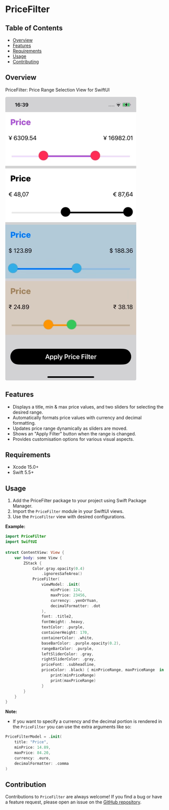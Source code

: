 # PriceFilter

## Table of Contents

- [Overview](#overview)
- [Features](#features)
- [Requirements](#requirements)
- [Usage](#usage)
- [Contributing](#contributing)

## Overview

PriceFilter: Price Range Selection View for SwiftUI

![Start](https://github.com/valdal14/PriceFilter/blob/main/Samples/priceSliders.png?raw=true "PriceFilter example")

## Features

* Displays a title, min & max price values, and two sliders for selecting the desired range.
* Automatically formats price values with currency and decimal formatting.
* Updates price range dynamically as sliders are moved.
* Shows an "Apply Filter" button when the range is changed.
* Provides customisation options for various visual aspects.

## Requirements

- Xcode 15.0+
- Swift 5.5+

## Usage

1. Add the PriceFilter package to your project using Swift Package Manager.
2. Import the `PriceFilter` module in your SwiftUI views.
3. Use the `PriceFilter` view with desired configurations.

**Example:**

```swift
import PriceFilter
import SwiftUI

struct ContentView: View {
    var body: some View {
		ZStack {
			Color.gray.opacity(0.4)
				.ignoresSafeArea()
			PriceFilter(
				viewModel: .init(
					minPrice: 124,
					maxPrice: 23456,
					currency: .yenOrYuan,
					decimalFormatter: .dot
				),
				font: .title2,
				fontWeight: .heavy,
				textColor: .purple,
				containerHeight: 170,
				containerColor: .white,
				baseBarColor: .purple.opacity(0.2),
				rangeBarColor: .purple,
				leftSliderColor: .gray,
				rightSliderColor: .gray,
				priceFont: .subheadline,
				priceColor: .black) { minPriceRange, maxPriceRange  in
					print(minPriceRange)
					print(maxPriceRange)
				}
		}
    }
}
```

**Note:**

* If you want to specify a currency and the decimal portion is rendered in the `PriceFilter` you can use the extra arguments like so: 

```swift
PriceFilterModel = .init(
	title: "Price",
	minPrice: 14.89,
	maxPrice: 84.20,
	currency: .euro,
	decimalFormatter: .comma
)
```


## Contribution

Contributions to `PriceFilter` are always welcome! If you find a bug or have a feature request, please open an issue on the [GitHub repository](https://github.com/valdal14/PriceFilter.git).
